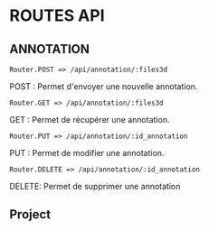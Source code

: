 # ROUTES API

## ANNOTATION

    Router.POST => /api/annotation/:files3d
POST : Permet d'envoyer une nouvelle annotation.

    Router.GET => /api/annotation/:files3d
GET : Permet de récupérer une annotation.

    Router.PUT => /api/annotation/:id_annotation
PUT : Permet de modifier une annotation.

    Router.DELETE => /api/annotation/:id_annotation
DELETE: Permet de supprimer une annotation

## Project
